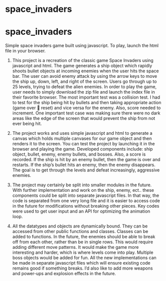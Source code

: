 ﻿# space_invaders
# space_invaders

Simple space invaders game built using javascript. To play, launch the html file in your browser. 

1.	This project is a recreation of the classic game Space Invaders using javascript and html. The game generates a ship object which rapidly shoots bullet objects at incoming enemies when the user hits the space bar. The user can avoid enemy attack by using the arrow keys to move the ship up, down, left, and right of the screen. Users go through up to 25 levels, trying to defeat the alien enemies. In order to play the game, user needs to simply download the zip file and launch the index file in their favorite browser. The most important test was a collision test. I had to test for the ship being hit by bullets and then taking appropriate action (game over  reset) and vice versa for the enemy. Also, score needed to increment. One important test case was making sure there were no dark areas like the edge of the screen that would prevent the ship from not ever being hit. 

2.	The project works and uses simple javascript and html to generate a canvas which holds multiple canvases for our game object and then renders it to the screen. You can test the project by launching it in the browser and playing the game.  Developed components include: ship object, bullet, enemy, enemy bullets, and bosses. Also, a score is recorded. If the ship is hit by an enemy bullet, then the game is over and restarts. If the ship’s bullet hits an enemy, then the enemy disappears. The goal is to get through the levels and defeat increasingly, aggressive enemies.

3.	The project may certainly be split into smaller modules in the future. With further implementation and work on the ship, enemy, ect.. these components could be split into separate javascript files. In that way, the code is separated from one very long file and it is easier to access code in the future for modifications without breaking other pieces. Key codes were used to get user input and an API for optimizing the animation loop.

4.	All the datatypes and objects are dynamically bound. They can be accessed from other public functions and classes. Classes can be added to functions.  In the future, the enemies should be able to break off from each other, rather than be in single rows.  This would require adding different move patterns. It would make the game more interesting and harder, which is where levels come into play. Multiple boss objects would be added for fun. All the new implementations can be made in separate javascript files which will ensure existing code remains good if something breaks. I’d also like to add more weapons and power-ups and explosion effects in the future.
